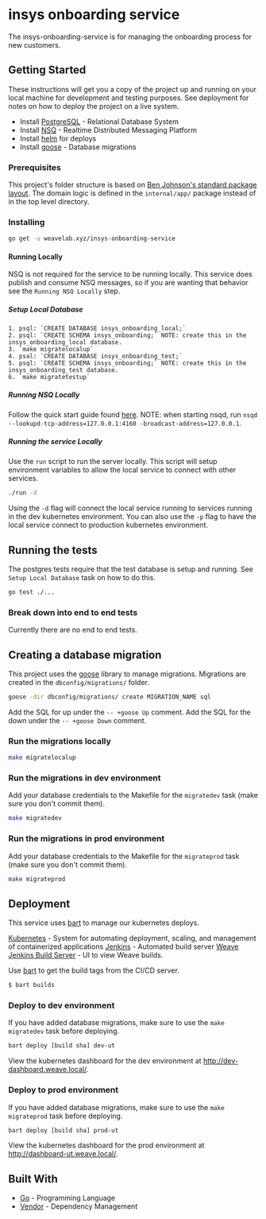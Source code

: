 # insys onboarding service

The insys-onboarding-service is for managing the onboarding process for new customers.

## Getting Started

These instructions will get you a copy of the project up and running on your local machine for development and testing purposes. See deployment for notes on how to deploy the project on a live system.

- Install [PostgreSQL](https://www.postgresql.org/) - Relational Database System
- Install [NSQ](https://nsq.io/) - Realtime Distributed Messaging Platform
- Install [helm](https://helm.sh/) for deploys
- Install [goose](https://github.com/pressly/goose) - Database migrations

### Prerequisites

This project's folder structure is based on [Ben Johnson's standard package layout](https://medium.com/@benbjohnson/standard-package-layout-7cdbc8391fc1). The domain logic is defined in the `internal/app/` package instead of in the top level directory.

### Installing

```bash
go get -u weavelab.xyz/insys-onboarding-service
```

#### Running Locally

NSQ is not required for the service to be running locally. This service does publish and consume NSQ messages, so if you are wanting that behavior see the `Running NSQ Locally` step.

##### Setup Local Database
    1. psql: `CREATE DATABASE insys_onboarding_local;`
    2. psql: `CREATE SCHEMA insys_onboarding;` NOTE: create this in the insys_onboarding_local database.
    3. `make migratelocalup`
    4. psal: `CREATE DATABASE insys_onboarding_test;`
    5. psql: `CREATE SCHEMA insys_onboarding;` NOTE: create this in the insys_onboarding_test database.
    6. `make migratetestup`

##### Running NSQ Locally

Follow the quick start guide found [here](https://nsq.io/overview/quick_start.html). NOTE: when starting nsqd, run `nsqd --lookupd-tcp-address=127.0.0.1:4160 -broadcast-address=127.0.0.1`.

##### Running the service Locally

Use the `run` script to run the server locally. This script will setup environment variables to allow the local service to connect with other services.

```bash
./run -d
```

Using the `-d` flag will connect the local service running to services running in the dev kubernetes environment. You can also use the `-p` flag to have the local service connect to production kubernetes environment.

## Running the tests

The postgres tests require that the test database is setup and running. See `Setup Local Database` task on how to do this.

```bash
go test ./...
```

### Break down into end to end tests

Currently there are no end to end tests.

## Creating a database migration

This project uses the [goose](https://github.com/pressly/goose) library to manage migrations. Migrations are created in the `dbconfig/migrations/` folder.

  ```bash
  goose -dir dbconfig/migrations/ create MIGRATION_NAME sql
  ```

Add the SQL for up under the `-- +goose Up` comment. Add the SQL for the down under the `-- +goose Down` comment.

### Run the migrations locally

```bash
make migratelocalup
```

### Run the migrations in dev environment

Add your database credentials to the Makefile for the `migratedev` task (make sure you don't commit them).

```bash
make migratedev
```

### Run the migrations in prod environment

Add your database credentials to the Makefile for the `migrateprod` task (make sure you don't commit them).

```bash
make migrateprod
```

## Deployment

This service uses [bart](https://github.com/weave-lab/bart) to manage our kubernetes deploys. 

[Kubernetes](https://kubernetes.io/) - System for automating deployment, scaling, and management of containerized applications
[Jenkins](https://jenkins.io/) - Automated build server
[Weave Jenkins Build Server](https://builds.weavelab.xyz/) - UI to view Weave builds.

Use [bart](https://github.com/weave-lab/bart) to get the build tags from the CI/CD server.

```bash
$ bart builds
```

### Deploy to dev environment

If you have added database migrations, make sure to use the `make migratedev` task before deploying.

```bash
bart deploy [build sha] dev-ut
```

View the kubernetes dashboard for the dev environment at http://dev-dashboard.weave.local/.

### Deploy to prod environment

If you have added database migrations, make sure to use the `make migrateprod` task before deploying.

```bash
bart deploy [build sha] prod-ut
```
View the kubernetes dashboard for the prod environment at http://dashboard-ut.weave.local/.

## Built With

* [Go](https://golang.org/) - Programming Language
* [Vendor](https://github.com/kardianos/govendor) - Dependency Management
